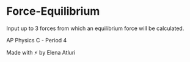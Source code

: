 # Force-Equilibrium
Input up to 3 forces from which an equilibrium force will be calculated. 

AP Physics C - Period 4

Made with ⚡ by Elena Atluri
